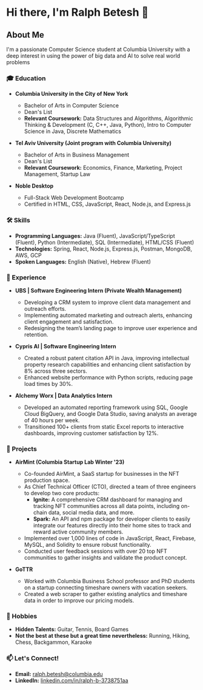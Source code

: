 # Hi there, I'm Ralph Betesh 👋

## About Me
I'm a passionate Computer Science student at Columbia University with a deep interest in using the power of big data and AI to solve real world problems

### 🎓 Education
- **Columbia University in the City of New York**
  - Bachelor of Arts in Computer Science
  - Dean's List
  - **Relevant Coursework:** Data Structures and Algorithms, Algorithmic Thinking & Development (C, C++, Java, Python), Intro to Computer Science in Java, Discrete Mathematics

- **Tel Aviv University (Joint program with Columbia University)**
  - Bachelor of Arts in Business Management
  - Dean's List
  - **Relevant Coursework:** Economics, Finance, Marketing, Project Management, Startup Law

- **Noble Desktop**
  - Full-Stack Web Development Bootcamp
  - Certified in HTML, CSS, JavaScript, React, Node.js, and Express.js

### 🛠 Skills
- **Programming Languages:** Java (Fluent), JavaScript/TypeScript (Fluent), Python (Intermediate), SQL (Intermediate), HTML/CSS (Fluent)
- **Technologies:** Spring, React, Node.js, Express.js, Postman, MongoDB, AWS, GCP
- **Spoken Languages:** English (Native), Hebrew (Fluent)

### 💼 Experience
- **UBS | Software Engineering Intern (Private Wealth Management)**
  - Developing a CRM system to improve client data management and outreach efforts.
  - Implementing automated marketing and outreach alerts, enhancing client engagement and satisfaction.
  - Redesigning the team’s landing page to improve user experience and retention.

- **Cypris AI | Software Engineering Intern**
  - Created a robust patent citation API in Java, improving intellectual property research capabilities and enhancing client satisfaction by 8% across three sectors.
  - Enhanced website performance with Python scripts, reducing page load times by 30%.

- **Alchemy Worx | Data Analytics Intern**
  - Developed an automated reporting framework using SQL, Google Cloud BigQuery, and Google Data Studio, saving analysts an average of 40 hours per week.
  - Transitioned 100+ clients from static Excel reports to interactive dashboards, improving customer satisfaction by 12%.

### 🚀 Projects
- **AirMint (Columbia Startup Lab Winter '23)**
  - Co-founded AirMint, a SaaS startup for businesses in the NFT production space.
  - As Chief Technical Officer (CTO), directed a team of three engineers to develop two core products:
    - **Ignite:** A comprehensive CRM dashboard for managing and tracking NFT communities across all data points, including on-chain data, social media data, and more.
    - **Spark:** An API and npm package for developer clients to easily integrate our features directly into their home sites to track and reward active community members.
  - Implemented over 1,000 lines of code in JavaScript, React, Firebase, MySQL, and Solidity to ensure robust functionality.
  - Conducted user feedback sessions with over 20 top NFT communities to gather insights and validate the product concept.

- **GoTTR**
  - Worked with Columbia Business School professor and PhD students on a startup connecting timeshare owners with vacation seekers.
  - Created a web scraper to gather existing analytics and timeshare data in order to improve our pricing models.

### 🎸 Hobbies
- **Hidden Talents:** Guitar, Tennis, Board Games
- **Not the best at these but a great time nevertheless:** Running, Hiking, Chess, Backgammon, Karaoke

### 📫 Let's Connect!
- **Email:** [ralph.betesh@columbia.edu](mailto:ralph.betesh@columbia.edu)
- **LinkedIn:** [linkedin.com/in/ralph-b-3738751aa](https://www.linkedin.com/in/ralph-b-3738751aa/)
